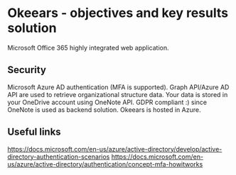 # Okeears - objectives and key results solution

Microsoft Office 365 highly integrated web application.

## Security

Microsoft Azure AD authentication (MFA is supported).
Graph API/Azure AD API are used to retrieve organizational structure data.
Your data is stored in your OneDrive account using OneNote API.
GDPR compliant :) since OneNote is used as backend solution.
Okeears is hosted in Azure.

## Useful links

https://docs.microsoft.com/en-us/azure/active-directory/develop/active-directory-authentication-scenarios
https://docs.microsoft.com/en-us/azure/active-directory/authentication/concept-mfa-howitworks
